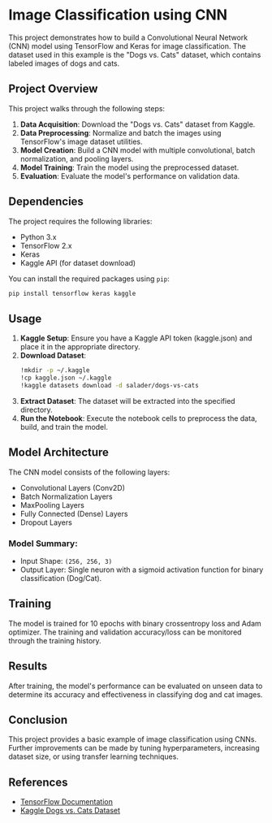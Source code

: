 
# Image Classification using CNN

This project demonstrates how to build a Convolutional Neural Network (CNN) model using TensorFlow and Keras for image classification. The dataset used in this example is the "Dogs vs. Cats" dataset, which contains labeled images of dogs and cats.

## Project Overview

This project walks through the following steps:
1. **Data Acquisition**: Download the "Dogs vs. Cats" dataset from Kaggle.
2. **Data Preprocessing**: Normalize and batch the images using TensorFlow's image dataset utilities.
3. **Model Creation**: Build a CNN model with multiple convolutional, batch normalization, and pooling layers.
4. **Model Training**: Train the model using the preprocessed dataset.
5. **Evaluation**: Evaluate the model's performance on validation data.

## Dependencies

The project requires the following libraries:
- Python 3.x
- TensorFlow 2.x
- Keras
- Kaggle API (for dataset download)

You can install the required packages using `pip`:
```bash
pip install tensorflow keras kaggle
```

## Usage

1. **Kaggle Setup**: Ensure you have a Kaggle API token (kaggle.json) and place it in the appropriate directory.
2. **Download Dataset**:
   ```bash
   !mkdir -p ~/.kaggle
   !cp kaggle.json ~/.kaggle
   !kaggle datasets download -d salader/dogs-vs-cats
   ```
3. **Extract Dataset**: The dataset will be extracted into the specified directory.
4. **Run the Notebook**: Execute the notebook cells to preprocess the data, build, and train the model.

## Model Architecture

The CNN model consists of the following layers:
- Convolutional Layers (Conv2D)
- Batch Normalization Layers
- MaxPooling Layers
- Fully Connected (Dense) Layers
- Dropout Layers

### Model Summary:
- Input Shape: `(256, 256, 3)`
- Output Layer: Single neuron with a sigmoid activation function for binary classification (Dog/Cat).

## Training

The model is trained for 10 epochs with binary crossentropy loss and Adam optimizer. The training and validation accuracy/loss can be monitored through the training history.

## Results

After training, the model's performance can be evaluated on unseen data to determine its accuracy and effectiveness in classifying dog and cat images.

## Conclusion

This project provides a basic example of image classification using CNNs. Further improvements can be made by tuning hyperparameters, increasing dataset size, or using transfer learning techniques.

## References

- [TensorFlow Documentation](https://www.tensorflow.org/api_docs)
- [Kaggle Dogs vs. Cats Dataset](https://www.kaggle.com/c/dogs-vs-cats/data)
